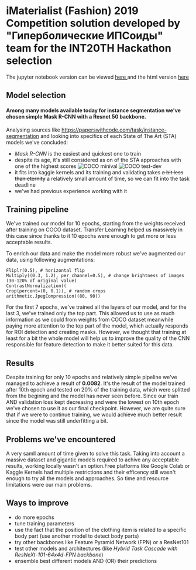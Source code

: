 # iMaterialist (Fashion) 2019 Competition solution developed by "Гиперболические ИПСоиды" team for the INT20TH Hackathon selection
The jupyter notebook version can be viewed [here ](https://github.com/Vivikar/int20th_selection/blob/master/iMaterialist_INT20TH.ipynb) and the html version [here](https://github.com/Vivikar/int20th_selection/blob/master/iMaterialist_INT20TH.html)

## Model selection
#### Among many models available today for instance segmentation we've chosen simple **Mask R-CNN** with a Resnet 50 backbone.

Analysing sources like https://paperswithcode.com/task/instance-segmentation and looking into specifics of each State of The Art (STA) models we've concluded:
-  *Mask R-CNN* is the easiest and quickest one to train
- despite its age, it's still considered as on of the STA approaches with one of the highest scores
![COCO minival](https://github.com/Vivikar/int20th_selection/blob/master/coco_minival.png)
![COCO test-dev](https://github.com/Vivikar/int20th_selection/blob/master/coco_test_dev.png)
- it fits into kaggle kernels and its training and validating takes ~~a bit less than eternity~~ a relatively small amount of time, so we can fit into the task deadline
- we've had previous experience working with it

## Training pipeline
We've trained our model for 10 epochs, starting from the weights received after training on COCO dataset. Transfer Learning helped us massively in this case since thanks to it 10 epochs were enough to get more or less acceptable results.

To enrich our data and make the model more robust we've augmented our data, using following augmentations:
```
Fliplr(0.5), # horizontal flip
Multiply((0.3, 1.2), per_channel=0.5), # change brightness of images (30-120% of original value)
ContrastNormalization((
Crop(percent=(0, 0.1)), # random crops
arithmetic.JpegCompression((80, 90))
```
For the first 7 epochs, we've trained all the layers of our model, and for the last 3, we've trained only the top part. This allowed us to use as much information as we could from weights from COCO dataset meanwhile paying more attention to the top part of the model, which actually responds for ROI detection and creating masks. However, we thought that training at least for a bit the whole model will help us to improve the quality of the CNN responsible for feature detection to make it better suited for this data.
## Results
Despite training for only 10 epochs and relatively simple pipeline we've managed to achieve a result of **0.0082**. It's the result of the model trained after 10th epoch and tested on 20% of the training data, which were splitted from the begining and the model has never seen before. Since our train AND validation loss kept decreasing and were the lowest on 10th epoch we've chosen to use it as our final checkpoint. However, we are quite sure that if we were to continue training, we would achieve much better result since the model was still underfitting a bit. 
## Problems we've encountered
A very samll amount of time given to solve this task. Taking into account a massive dataset and gigantic models required to achive any acceptable results, working locally wasn't an option.Free platforms like Google Colab or Kaggle Kernels had multiple restrictions and their efficency still wasn't enough to try all the models and approaches.
So time and resource limitations were our main problems.
## Ways to improve
- do more epochs
- tune training parameters 
-  use the fact that the position of the clothing item is related to a specific body part (use another model to detect body parts)
- try other backbones like Feature Pyramid Network (FPN) or a ResNet101
- test other models and architectures (like *Hybrid Task Cascade with ResNeXt-101-64x4d-FPN backbone*)
- ensemble best different models AND (OR) their predictions
